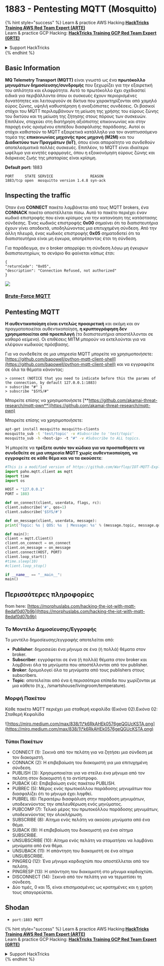 # 1883 - Pentesting MQTT (Mosquitto)

{% hint style="success" %}
Learn & practice AWS Hacking:<img src="/.gitbook/assets/arte.png" alt="" data-size="line">[**HackTricks Training AWS Red Team Expert (ARTE)**](https://training.hacktricks.xyz/courses/arte)<img src="/.gitbook/assets/arte.png" alt="" data-size="line">\
Learn & practice GCP Hacking: <img src="/.gitbook/assets/grte.png" alt="" data-size="line">[**HackTricks Training GCP Red Team Expert (GRTE)**<img src="/.gitbook/assets/grte.png" alt="" data-size="line">](https://training.hacktricks.xyz/courses/grte)

<details>

<summary>Support HackTricks</summary>

* Check the [**subscription plans**](https://github.com/sponsors/carlospolop)!
* **Join the** 💬 [**Discord group**](https://discord.gg/hRep4RUj7f) or the [**telegram group**](https://t.me/peass) or **follow** us on **Twitter** 🐦 [**@hacktricks\_live**](https://twitter.com/hacktricks\_live)**.**
* **Share hacking tricks by submitting PRs to the** [**HackTricks**](https://github.com/carlospolop/hacktricks) and [**HackTricks Cloud**](https://github.com/carlospolop/hacktricks-cloud) github repos.

</details>
{% endhint %}


## Basic Information

**MQ Telemetry Transport (MQTT)** είναι γνωστό ως ένα **πρωτόκολλο μηνυμάτων δημοσίευσης/συνδρομής** που ξεχωρίζει για την εξαιρετική του απλότητα και ελαφρότητα. Αυτό το πρωτόκολλο έχει σχεδιαστεί ειδικά για περιβάλλοντα όπου οι συσκευές έχουν περιορισμένες δυνατότητες και λειτουργούν σε δίκτυα που χαρακτηρίζονται από χαμηλό εύρος ζώνης, υψηλή καθυστέρηση ή αναξιόπιστες συνδέσεις. Οι βασικοί στόχοι του MQTT περιλαμβάνουν τη μείωση της χρήσης του εύρους ζώνης του δικτύου και τη μείωση της ζήτησης στους πόρους των συσκευών. Επιπλέον, στοχεύει στη διατήρηση αξιόπιστης επικοινωνίας και στην παροχή ενός ορισμένου επιπέδου διασφάλισης παράδοσης. Αυτοί οι στόχοι καθιστούν το MQTT εξαιρετικά κατάλληλο για τον αναπτυσσόμενο τομέα της **επικοινωνίας μηχανής προς μηχανή (M2M)** και του **Διαδικτύου των Πραγμάτων (IoT)**, όπου είναι απαραίτητο να συνδεθούν αποτελεσματικά πολλές συσκευές. Επιπλέον, το MQTT είναι ιδιαίτερα ωφέλιμο για κινητές εφαρμογές, όπου η εξοικονόμηση εύρους ζώνης και διάρκειας ζωής της μπαταρίας είναι κρίσιμη.

**Default port:** 1883
```
PORT     STATE SERVICE                 REASON
1883/tcp open  mosquitto version 1.4.8 syn-ack
```
## Inspecting the traffic

Όταν ένα **CONNECT** πακέτο λαμβάνεται από τους MQTT brokers, ένα **CONNACK** πακέτο αποστέλλεται πίσω. Αυτό το πακέτο περιέχει έναν κωδικό επιστροφής που είναι κρίσιμος για την κατανόηση της κατάστασης σύνδεσης. Ένας κωδικός επιστροφής **0x00** σημαίνει ότι τα διαπιστευτήρια έχουν γίνει αποδεκτά, υποδηλώνοντας μια επιτυχημένη σύνδεση. Από την άλλη πλευρά, ένας κωδικός επιστροφής **0x05** σηματοδοτεί ότι τα διαπιστευτήρια είναι μη έγκυρα, αποτρέποντας έτσι τη σύνδεση.

Για παράδειγμα, αν ο broker απορρίψει τη σύνδεση λόγω μη έγκυρων διαπιστευτηρίων, το σενάριο θα φαίνεται κάπως έτσι:
```
{
"returnCode": "0x05",
"description": "Connection Refused, not authorized"
}
```
![](<../.gitbook/assets/image (976).png>)

### [**Brute-Force MQTT**](../generic-methodologies-and-resources/brute-force.md#mqtt)

## Pentesting MQTT

**Η αυθεντικοποίηση είναι εντελώς προαιρετική** και ακόμη και αν πραγματοποιείται αυθεντικοποίηση, **η κρυπτογράφηση δεν χρησιμοποιείται από προεπιλογή** (τα διαπιστευτήρια αποστέλλονται σε καθαρό κείμενο). Οι επιθέσεις MITM μπορούν να εκτελούνται για να κλέψουν κωδικούς πρόσβασης.

Για να συνδεθείτε σε μια υπηρεσία MQTT μπορείτε να χρησιμοποιήσετε: [https://github.com/bapowell/python-mqtt-client-shell](https://github.com/bapowell/python-mqtt-client-shell) και να εγγραφείτε σε όλα τα θέματα κάνοντας:
```
> connect (NOTICE that you need to indicate before this the params of the connection, by default 127.0.0.1:1883)
> subscribe "#" 1
> subscribe "$SYS/#"
```
Μπορείτε επίσης να χρησιμοποιήσετε [**https://github.com/akamai-threat-research/mqtt-pwn**](https://github.com/akamai-threat-research/mqtt-pwn)

Μπορείτε επίσης να χρησιμοποιήσετε:
```bash
apt-get install mosquitto mosquitto-clients
mosquitto_sub -t 'test/topic' -v #Subscribe to 'test/topic'
mosquitto_sub -h <host-ip> -t "#" -v #Subscribe to ALL topics.
```
Ή μπορείτε να **τρέξετε αυτόν τον κώδικα για να προσπαθήσετε να συνδεθείτε σε μια υπηρεσία MQTT χωρίς αυθεντικοποίηση, να εγγραφείτε σε κάθε θέμα και να τα ακούσετε**:
```python
#This is a modified version of https://github.com/Warflop/IOT-MQTT-Exploit/blob/master/mqtt.py
import paho.mqtt.client as mqtt
import time
import os

HOST = "127.0.0.1"
PORT = 1883

def on_connect(client, userdata, flags, rc):
client.subscribe('#', qos=1)
client.subscribe('$SYS/#')

def on_message(client, userdata, message):
print('Topic: %s | QOS: %s  | Message: %s' % (message.topic, message.qos, message.payload))

def main():
client = mqtt.Client()
client.on_connect = on_connect
client.on_message = on_message
client.connect(HOST, PORT)
client.loop_start()
#time.sleep(10)
#client.loop_stop()

if __name__ == "__main__":
main()
```
## Περισσότερες πληροφορίες

from here: [https://morphuslabs.com/hacking-the-iot-with-mqtt-8edaf0d07b9b](https://morphuslabs.com/hacking-the-iot-with-mqtt-8edaf0d07b9b)

### Το Μοντέλο Δημοσίευσης/Εγγραφής <a href="#b667" id="b667"></a>

Το μοντέλο δημοσίευσης/εγγραφής αποτελείται από:

* **Publisher**: δημοσιεύει ένα μήνυμα σε ένα (ή πολλά) θέματα στον broker.
* **Subscriber**: εγγράφεται σε ένα (ή πολλά) θέματα στον broker και λαμβάνει όλα τα μηνύματα που αποστέλλονται από τον publisher.
* **Broker**: δρομολογεί όλα τα μηνύματα από τους publishers στους subscribers.
* **Topic**: αποτελείται από ένα ή περισσότερα επίπεδα που χωρίζονται με μια κάθετο (π.χ., /smartshouse/livingroom/temperature).

### Μορφή Πακέτου <a href="#f15a" id="f15a"></a>

Κάθε πακέτο MQTT περιέχει μια σταθερή κεφαλίδα (Εικόνα 02).Εικόνα 02: Σταθερή Κεφαλίδα

![https://miro.medium.com/max/838/1\*k6RkAHEk0576geQGUcKSTA.png](https://miro.medium.com/max/838/1\*k6RkAHEk0576geQGUcKSTA.png)

### Τύποι Πακέτων

* CONNECT (1): Ξεκινά από τον πελάτη για να ζητήσει μια σύνδεση με τον διακομιστή.
* CONNACK (2): Η επιβεβαίωση του διακομιστή για μια επιτυχημένη σύνδεση.
* PUBLISH (3): Χρησιμοποιείται για να στείλει ένα μήνυμα από τον πελάτη στον διακομιστή ή το αντίστροφο.
* PUBACK (4): Επιβεβαίωση ενός πακέτου PUBLISH.
* PUBREC (5): Μέρος ενός πρωτοκόλλου παράδοσης μηνυμάτων που διασφαλίζει ότι το μήνυμα έχει ληφθεί.
* PUBREL (6): Περαιτέρω διασφάλιση στην παράδοση μηνυμάτων, υποδεικνύοντας την απελευθέρωση ενός μηνύματος.
* PUBCOMP (7): Τελικό μέρος του πρωτοκόλλου παράδοσης μηνυμάτων, υποδεικνύοντας την ολοκλήρωση.
* SUBSCRIBE (8): Αίτημα ενός πελάτη να ακούσει μηνύματα από ένα θέμα.
* SUBACK (9): Η επιβεβαίωση του διακομιστή για ένα αίτημα SUBSCRIBE.
* UNSUBSCRIBE (10): Αίτημα ενός πελάτη να σταματήσει να λαμβάνει μηνύματα από ένα θέμα.
* UNSUBACK (11): Η απάντηση του διακομιστή σε ένα αίτημα UNSUBSCRIBE.
* PINGREQ (12): Ένα μήνυμα καρδιοχτύπι που αποστέλλεται από τον πελάτη.
* PINGRESP (13): Η απάντηση του διακομιστή στο μήνυμα καρδιοχτύπι.
* DISCONNECT (14): Ξεκινά από τον πελάτη για να τερματίσει τη σύνδεση.
* Δύο τιμές, 0 και 15, είναι επισημασμένες ως κρατημένες και η χρήση τους απαγορεύεται.

## Shodan

* `port:1883 MQTT`


{% hint style="success" %}
Learn & practice AWS Hacking:<img src="/.gitbook/assets/arte.png" alt="" data-size="line">[**HackTricks Training AWS Red Team Expert (ARTE)**](https://training.hacktricks.xyz/courses/arte)<img src="/.gitbook/assets/arte.png" alt="" data-size="line">\
Learn & practice GCP Hacking: <img src="/.gitbook/assets/grte.png" alt="" data-size="line">[**HackTricks Training GCP Red Team Expert (GRTE)**<img src="/.gitbook/assets/grte.png" alt="" data-size="line">](https://training.hacktricks.xyz/courses/grte)

<details>

<summary>Support HackTricks</summary>

* Check the [**subscription plans**](https://github.com/sponsors/carlospolop)!
* **Join the** 💬 [**Discord group**](https://discord.gg/hRep4RUj7f) or the [**telegram group**](https://t.me/peass) or **follow** us on **Twitter** 🐦 [**@hacktricks\_live**](https://twitter.com/hacktricks\_live)**.**
* **Share hacking tricks by submitting PRs to the** [**HackTricks**](https://github.com/carlospolop/hacktricks) and [**HackTricks Cloud**](https://github.com/carlospolop/hacktricks-cloud) github repos.

</details>
{% endhint %}

